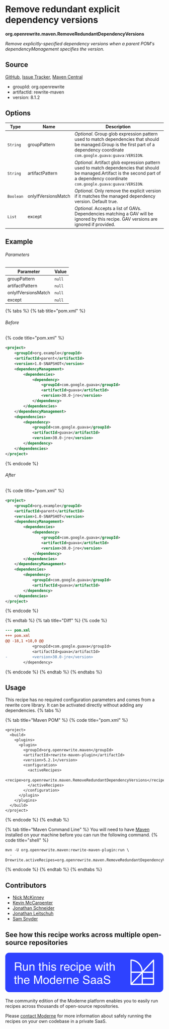 # Remove redundant explicit dependency versions

**org.openrewrite.maven.RemoveRedundantDependencyVersions**

_Remove explicitly-specified dependency versions when a parent POM's dependencyManagement specifies the version._

## Source

[GitHub](https://github.com/openrewrite/rewrite/blob/main/rewrite-maven/src/main/java/org/openrewrite/maven/RemoveRedundantDependencyVersions.java), [Issue Tracker](https://github.com/openrewrite/rewrite/issues), [Maven Central](https://central.sonatype.com/artifact/org.openrewrite/rewrite-maven/8.1.2/jar)

* groupId: org.openrewrite
* artifactId: rewrite-maven
* version: 8.1.2

## Options

| Type | Name | Description |
| -- | -- | -- |
| `String` | groupPattern | *Optional*. Group glob expression pattern used to match dependencies that should be managed.Group is the first part of a dependency coordinate `com.google.guava:guava:VERSION`. |
| `String` | artifactPattern | *Optional*. Artifact glob expression pattern used to match dependencies that should be managed.Artifact is the second part of a dependency coordinate `com.google.guava:guava:VERSION`. |
| `Boolean` | onlyIfVersionsMatch | *Optional*. Only remove the explicit version if it matches the managed dependency version. Default true. |
| `List` | except | *Optional*. Accepts a list of GAVs. Dependencies matching a GAV will be ignored by this recipe. GAV versions are ignored if provided. |

## Example

###### Parameters
| Parameter | Value |
| -- | -- |
|groupPattern|`null`|
|artifactPattern|`null`|
|onlyIfVersionsMatch|`null`|
|except|`null`|


{% tabs %}
{% tab title="pom.xml" %}

###### Before
{% code title="pom.xml" %}
```xml
<project>
    <groupId>org.example</groupId>
    <artifactId>parent</artifactId>
    <version>1.0-SNAPSHOT</version>
    <dependencyManagement>
        <dependencies>
            <dependency>
                <groupId>com.google.guava</groupId>
                <artifactId>guava</artifactId>
                <version>30.0-jre</version>
            </dependency>
        </dependencies>
    </dependencyManagement>
    <dependencies>
        <dependency>
            <groupId>com.google.guava</groupId>
            <artifactId>guava</artifactId>
            <version>30.0-jre</version>
        </dependency>
    </dependencies>
</project>
```
{% endcode %}

###### After
{% code title="pom.xml" %}
```xml
<project>
    <groupId>org.example</groupId>
    <artifactId>parent</artifactId>
    <version>1.0-SNAPSHOT</version>
    <dependencyManagement>
        <dependencies>
            <dependency>
                <groupId>com.google.guava</groupId>
                <artifactId>guava</artifactId>
                <version>30.0-jre</version>
            </dependency>
        </dependencies>
    </dependencyManagement>
    <dependencies>
        <dependency>
            <groupId>com.google.guava</groupId>
            <artifactId>guava</artifactId>
        </dependency>
    </dependencies>
</project>
```
{% endcode %}

{% endtab %}
{% tab title="Diff" %}
{% code %}
```diff
--- pom.xml
+++ pom.xml
@@ -18,1 +18,0 @@
            <groupId>com.google.guava</groupId>
            <artifactId>guava</artifactId>
-           <version>30.0-jre</version>
        </dependency>
```
{% endcode %}
{% endtab %}
{% endtabs %}


## Usage

This recipe has no required configuration parameters and comes from a rewrite core library. It can be activated directly without adding any dependencies.
{% tabs %}

{% tab title="Maven POM" %}
{% code title="pom.xml" %}
```markup
<project>
  <build>
    <plugins>
      <plugin>
        <groupId>org.openrewrite.maven</groupId>
        <artifactId>rewrite-maven-plugin</artifactId>
        <version>5.2.1</version>
        <configuration>
          <activeRecipes>
            <recipe>org.openrewrite.maven.RemoveRedundantDependencyVersions</recipe>
          </activeRecipes>
        </configuration>
      </plugin>
    </plugins>
  </build>
</project>
```
{% endcode %}
{% endtab %}

{% tab title="Maven Command Line" %}
You will need to have [Maven](https://maven.apache.org/download.cgi) installed on your machine before you can run the following command.
{% code title="shell" %}
```shell
mvn -U org.openrewrite.maven:rewrite-maven-plugin:run \
  -Drewrite.activeRecipes=org.openrewrite.maven.RemoveRedundantDependencyVersions
```
{% endcode %}
{% endtab %}
{% endtabs %}

## Contributors
* [Nick McKinney](mckinneynicholas@gmail.com)
* [Kevin McCarpenter](kevin@moderne.io)
* [Jonathan Schneider](jkschneider@gmail.com)
* [Jonathan Leitschuh](jonathan.leitschuh@gmail.com)
* [Sam Snyder](sam@moderne.io)


## See how this recipe works across multiple open-source repositories

[![Moderne Link Image](/.gitbook/assets/ModerneRecipeButton.png)](https://public.moderne.io/recipes/org.openrewrite.maven.RemoveRedundantDependencyVersions)

The community edition of the Moderne platform enables you to easily run recipes across thousands of open-source repositories.

Please [contact Moderne](https://moderne.io/product) for more information about safely running the recipes on your own codebase in a private SaaS.
